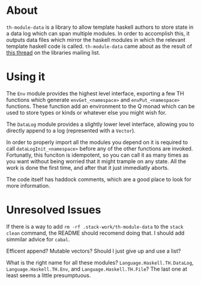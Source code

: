 
About
======

`th-module-data` is a library to allow template haskell authors
to store state in a data log which can span multiple modules. In
order to accomplish this, it outputs data files which mirror the
haskell modules in which the relevant template haskell code
is called. `th-module-data` came about as the result of [this
thread](https://mail.haskell.org/pipermail/libraries/2017-March/027780.html)
on the libraries mailing list.

Using it
==========

The `Env` module provides the highest level interface, exporting a
few TH functions which generate `envGet_<namespace>` and `envPut_<namespace>`
functions. These
function add an environment to the Q monad which can be used to store
types or kinds or whatever else you might wish for.

The `DataLog` module provides a slightly lower level interface,
allowing you to directly append to a log (represented with
a `Vector`).

In order to properly import all the modules you depend on it
is required to call `dataLogInit_<namespace>` before any of
the other functions are invoked. Fortunatly, this funciton is
idempotent, so you can call it as many times as you want without
being worried that it might trample on any state. All the work is
done the first time, and after that it just immediatly aborts.

The code itself has haddock comments, which are a good place to look
for more information.

Unresolved Issues
======================

If there is a way to add `rm -rf .stack-work/th-module-data` to
the `stack clean` command, the README should recomend doing that.
I should add simmilar advice for `cabal`.

Efficent append? Mutable vectors? Should I just give up and use a list?

What is the right name for all these modules?
`Language.Haskell.TH.DataLog`, `Language.Haskell.TH.Env`, and
`Language.Haskell.TH.File`? The last one at least seems a little presumptuous.
